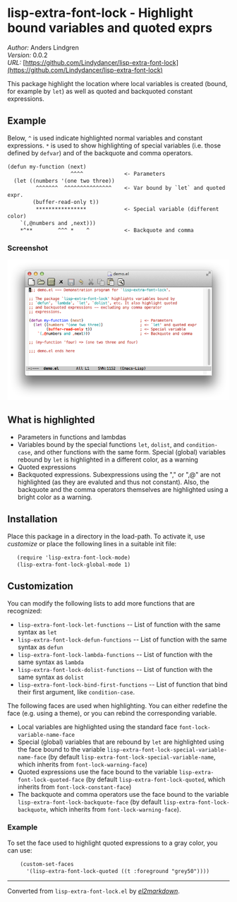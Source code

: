 # lisp-extra-font-lock - Highlight bound variables and quoted exprs

*Author:* Anders Lindgren<br>
*Version:* 0.0.2<br>
*URL:* [https://github.com/Lindydancer/lisp-extra-font-lock](https://github.com/Lindydancer/lisp-extra-font-lock)<br>

This package highlight the location where local variables is
created (bound, for example by `let`) as well as quoted and
backquoted constant expressions.

## Example

Below, `^` is used indicate highlighted normal variables and
constant expressions. `*` is used to show highlighting of special
variables (i.e. those defined by `defvar`) and of the backquote and
comma operators.

    (defun my-function (next)
                        ^^^^             <- Parameters
      (let ((numbers '(one two three))
             ^^^^^^^  ^^^^^^^^^^^^^^^    <- Var bound by `let` and quoted expr.
            (buffer-read-only t))
             ****************            <- Special variable (different color)
        `(,@numbers and ,next)))
        *^**        ^^^ *    ^           <- Backquote and comma

### Screenshot

![See doc/demo.png for screenshot](doc/demo.png)

## What is highlighted

* Parameters in functions and lambdas
* Variables bound by the special functions `let`, `dolist`, and
  `condition-case`, and other functions with the same form. Special
  (global) variables rebound by `let` is highlighted in a different
  color, as a warning
* Quoted expressions
* Backquoted expressions. Subexpressions using the "," or ",@" are
  not highlighted (as they are evaluted and thus not constant).
  Also, the backquote and the comma operators themselves are
  highlighted using a bright color as a warning.

## Installation

Place this package in a directory in the load-path. To activate it,
use *customize* or place the following lines in a suitable init
file:

       (require 'lisp-extra-font-lock-mode)
       (lisp-extra-font-lock-global-mode 1)

## Customization

You can modify the following lists to add more functions that are
recognized:

* `lisp-extra-font-lock-let-functions` -- List of function with the
  same syntax as `let`
* `lisp-extra-font-lock-defun-functions` -- List of function with
  the same syntax as `defun`
* `lisp-extra-font-lock-lambda-functions` -- List of function with
  the same syntax as `lambda`
* `lisp-extra-font-lock-dolist-functions` -- List of function with
  the same syntax as `dolist`
* `lisp-extra-font-lock-bind-first-functions` -- List of function
  that bind their first argument, like `condition-case`.

The following faces are used when highlighting. You can either
redefine the face (e.g. using a theme), or you can rebind the
corresponding variable.

* Local variables are highlighted using the standard face
  `font-lock-variable-name-face`
* Special (global) variables that are rebound by `let` are
  highlighted using the face bound to the variable
  `lisp-extra-font-lock-special-variable-name-face` (by default
  `lisp-extra-font-lock-special-variable-name`, which inherits from
  `font-lock-warning-face`)
* Quoted expressions use the face bound to the variable
  `lisp-extra-font-lock-quoted-face` (by default
  `lisp-extra-font-lock-quoted`, which inherits from
  `font-lock-constant-face`)
* The backquote and comma operators use the face bound to the
  variable `lisp-extra-font-lock-backquote-face` (by default
  `lisp-extra-font-lock-backquote`, which inherits from
  `font-lock-warning-face`).

### Example

To set the face used to highlight quoted expressions to a gray
color, you can use:

        (custom-set-faces
          '(lisp-extra-font-lock-quoted ((t :foreground "grey50"))))


---
Converted from `lisp-extra-font-lock.el` by [*el2markdown*](https://github.com/Lindydancer/el2markdown).
